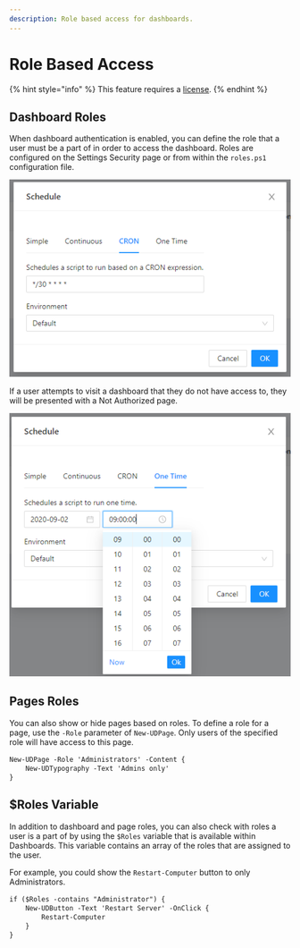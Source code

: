 ```yaml
---
description: Role based access for dashboards.
---
```


# Role Based Access

{% hint style="info" %}
This feature requires a [license](../get-started/licensing.md).
{% endhint %}

## Dashboard Roles

When dashboard authentication is enabled, you can define the role that a user must be a part of in order to access the dashboard. Roles are configured on the Settings  Security page or from within the `roles.ps1` configuration file.

![](../.gitbook/assets/image%20%28138%29.png)

If a user attempts to visit a dashboard that they do not have access to, they will be presented with a Not Authorized page.

![](../.gitbook/assets/image%20%28139%29.png)

## Pages Roles

You can also show or hide pages based on roles. To define a role for a page, use the `-Role` parameter of `New-UDPage`. Only users of the specified role will have access to this page.

```text
New-UDPage -Role 'Administrators' -Content {
    New-UDTypography -Text 'Admins only'
}
```

## $Roles Variable

In addition to dashboard and page roles, you can also check with roles a user is a part of by using the `$Roles` variable that is available within Dashboards. This variable contains an array of the roles that are assigned to the user.

For example, you could show the `Restart-Computer` button to only Administrators.

```text
if ($Roles -contains "Administrator") {
    New-UDButton -Text 'Restart Server' -OnClick {
        Restart-Computer
    }
}
```

